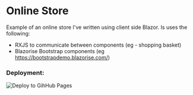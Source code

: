 # Online Store

Example of an online store I've written using client side Blazor. Is uses the following:

* RXJS to communicate between components (eg - shopping basket)
* Blazorise Bootstrap components (eg https://bootstrapdemo.blazorise.com/)

### Deployment:
![Deploy to GihHub Pages](https://github.com/benchiverton/OnlineStore/workflows/Deploy%20to%20GihHub%20Pages/badge.svg)
